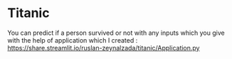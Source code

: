 # Titanic
You can predict if a person survived or not with any inputs which you give with the help of application which I created : 
https://share.streamlit.io/ruslan-zeynalzada/titanic/Application.py
